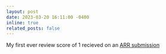 ```yaml
---
layout: post
date: 2023-03-20 16:11:00 -0400
inline: true
related_posts: false
---
```


My first ever review score of 1 recieved on an [ARR submission](https://arxiv.org/abs/2305.03276)
